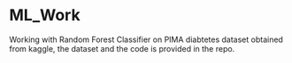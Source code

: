 # ML_Work
Working with Random Forest Classifier on PIMA diabtetes dataset obtained from kaggle, the dataset and the code is provided in the repo.
